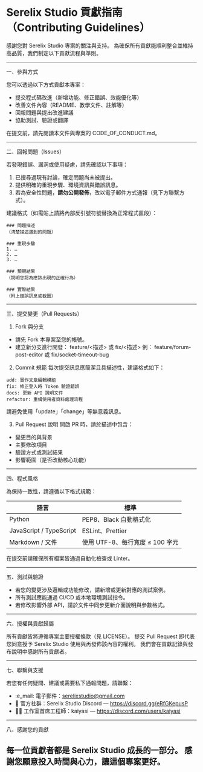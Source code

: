 # Serelix Studio 貢獻指南（Contributing Guidelines）

感謝您對 Serelix Studio 專案的關注與支持。
為確保所有貢獻能順利整合並維持高品質，我們制定以下貢獻流程與準則。

---

一、參與方式

您可以透過以下方式貢獻本專案：
- 提交程式碼改進（新增功能、修正錯誤、效能優化等）
- 改善文件內容（README、教學文件、註解等）
- 回報問題與提出改進建議
- 協助測試、驗證或翻譯

在提交前，請先閱讀本文件與專案的 CODE_OF_CONDUCT.md。

---

二、回報問題（Issues）

若發現錯誤、漏洞或使用疑慮，請先確認以下事項：
1. 已搜尋過現有討論，確定問題尚未被提出。
2. 提供明確的重現步驟、環境資訊與錯誤訊息。
3. 若為安全性問題，**請勿公開發佈**，改以電子郵件方式通報（見下方聯繫方式）。

建議格式（如需貼上請將內部反引號符號替換為正常程式區段）：
```
### 問題描述
（清楚描述遇到的問題）

### 重現步驟
1. …
2. …
3. …

### 預期結果
（說明您認為應該出現的正確行為）

### 實際結果
（附上錯誤訊息或截圖）
```

---

三、提交變更（Pull Requests）

1. Fork 與分支
- 請先 Fork 本專案至您的帳號。
- 建立新分支進行開發： feature/<描述> 或 fix/<描述>
  例： feature/forum-post-editor 或 fix/socket-timeout-bug

2. Commit 規範
每次提交訊息應簡潔且具描述性，建議格式如下：
```
add: 實作文章編輯模組
fix: 修正登入時 Token 驗證錯誤
docs: 更新 API 說明文件
refactor: 重構使用者資料處理流程
```
請避免使用「update」「change」等無意義訊息。

3. Pull Request 說明
開啟 PR 時，請於描述中包含：
- 變更目的與背景
- 主要修改項目
- 驗證方式或測試結果
- 影響範圍（是否改動核心功能）

---

四、程式風格

為保持一致性，請遵循以下格式規範：

| 語言 | 標準 |
|------|------|
| Python | PEP8、Black 自動格式化 |
| JavaScript / TypeScript | ESLint、Prettier |
| Markdown / 文件 | 使用 UTF-8、每行寬度 ≤ 100 字元 |

在提交前請確保所有檔案皆通過自動化檢查或 Linter。

---

五、測試與驗證

- 若您的變更涉及邏輯或功能修改，請新增或更新對應的測試案例。
- 所有測試應能通過 CI/CD 或本地環境測試指令。
- 若修改影響外部 API，請於文件中同步更新介面說明與參數格式。

---

六、授權與貢獻歸屬

所有貢獻皆將遵循專案主要授權條款（見 LICENSE）。
提交 Pull Request 即代表您同意授予 Serelix Studio 使用與再發佈該內容的權利。
我們會在貢獻記錄與發布說明中感謝所有貢獻者。

---

七、聯繫與支援

若您有任何疑問、建議或需要私下通報問題，請聯繫：
- :e_mail: 電子郵件：serelixstudio@gmail.com
- :speech_balloon: 官方社群：Serelix Studio Discord — https://discord.gg/eRfGKepusP
- :technologist: 工作室首席工程師：kaiyasi — https://discord.com/users/kaiyasi

---

八、感謝您的貢獻

每一位貢獻者都是 Serelix Studio 成長的一部分。
感謝您願意投入時間與心力，讓這個專案更好。
---